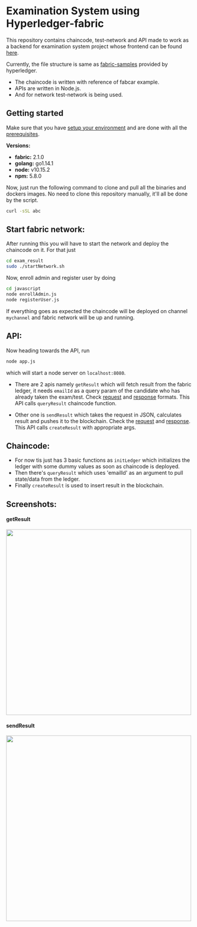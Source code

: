 # Examination System using Hyperledger-fabric
This repository contains chaincode, test-network and API made to work as a backend for examination system project whose frontend can be found [here](https://github.com/cyproto/examination-system_frontend "here").

Currently, the file structure is same as [fabric-samples](https://github.com/hyperledger/fabric-samples "fabric-samples") provided by hyperledger. 
- The chaincode is written with reference of fabcar example.
-  APIs are written in Node.js.
- And for network test-network is being used.

## Getting started

Make sure that you have [setup your environment](https://hyperledger-fabric.readthedocs.io/en/release-2.0/dev-setup/devenv.html "setup your environment") and are done with all the [prerequisites](https://hyperledger-fabric.readthedocs.io/en/release-2.0/prereqs.html "prerequisites").

**Versions:**
- **fabric:** 2.1.0
- **golang:** go1.14.1
- **node:** v10.15.2
- **npm:** 5.8.0

Now, just run the following command to clone and pull all the binaries and dockers images. No need to clone this repository manually, it'll all be done by the script.
```bash
curl -sSL abc
```

## Start fabric network:
After running this you will have to start the network and deploy the chaincode on it. For that just 
```bash
cd exam_result
sudo ./startNetwork.sh
```

Now, enroll admin and register user by doing 
```bash
cd javascript
node enrollAdmin.js
node registerUser.js
```

If everything goes as expected the chaincode will be deployed on channel `mychannel` and fabric network will be up and running.

## API:
Now heading towards the API, run
```bash
node app.js
```
which will start a node server on `localhost:8080`.

- There are 2 apis namely `getResult`  which will fetch result from the fabric ledger, it needs `emailId` as a query param of the candidate who has already taken the exam/test. Check [request](https://gist.github.com/cyproto/40ec270063eeba8cd9f02e8968ab5de5 "request") and [response](https://gist.github.com/cyproto/d77bb897ee417a668a25c7c8c9c84cae "response") formats. This API calls `queryResult` chaincode function.

- Other one is `sendResult` which takes the request in JSON, calculates result and pushes it to the blockchain.  Check the [request](https://gist.github.com/cyproto/7c8ac445d00b75e8093b6fbd6fe8f7e5 "request") and [response](https://gist.github.com/cyproto/de499d3f42e50cbf3a941ac40294025f "response"). This API calls
`createResult` with appropriate args.

## Chaincode:
- For now tis just has 3 basic functions as `initLedger` which initializes the ledger with some dummy values as soon as chaincode is deployed.
- Then there's `queryResult` which uses 'emailId' as an argument to pull state/data from the ledger.
- Finally `createResult`  is used to insert result in the blockchain.

## Screenshots:
#### getResult
<img src="https://i.imgur.com/HYAdyNb.png" width="500">

#### sendResult
<img src="https://i.imgur.com/tOg88xq.png" width="500">